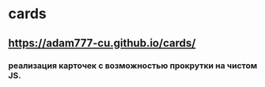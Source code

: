 # cards
## https://adam777-cu.github.io/cards/
### реализация карточек с возможностью прокрутки на чистом JS.
